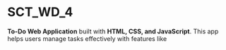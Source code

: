 # SCT_WD_4
**To-Do Web Application** built with **HTML, CSS, and JavaScript**.   This app helps users manage tasks effectively with features like
